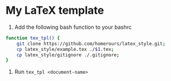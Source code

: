 # My LaTeX template

1. Add the following bash function to your bashrc
```sh
function tex_tpl() {
	git clone https://github.com/homerours/latex_style.git;
	cp latex_style/example.tex ./$1.tex;
	cp latex_style/gitignore ./.gitignore;
}
```

1. Run `tex_tpl <document-name>`
